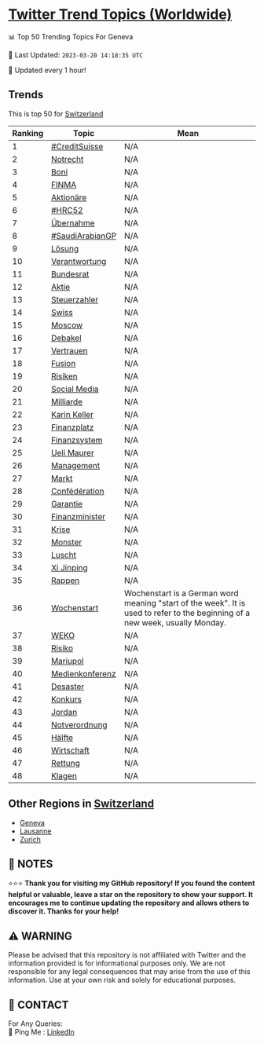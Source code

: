 [Twitter Trend Topics (Worldwide)](https://github.com/ErcinDedeoglu/Twitter-Trend-Topics)
==========


📊 Top 50 Trending Topics For Geneva

📆 Last Updated: `2023-03-20 14:18:35 UTC`

🔧 Updated every 1 hour!


## Trends

This is top 50 for [Switzerland](</Switzerland>)

| Ranking | Topic | Mean |
| ------- | ------------ | ------------ |
| 1 | [#CreditSuisse](http://twitter.com/search?q=%23CreditSuisse) | N/A |
| 2 | [Notrecht](http://twitter.com/search?q=Notrecht) | N/A |
| 3 | [Boni](http://twitter.com/search?q=Boni) | N/A |
| 4 | [FINMA](http://twitter.com/search?q=FINMA) | N/A |
| 5 | [Aktionäre](http://twitter.com/search?q=Aktion%c3%a4re) | N/A |
| 6 | [#HRC52](http://twitter.com/search?q=%23HRC52) | N/A |
| 7 | [Übernahme](http://twitter.com/search?q=%c3%9cbernahme) | N/A |
| 8 | [#SaudiArabianGP](http://twitter.com/search?q=%23SaudiArabianGP) | N/A |
| 9 | [Lösung](http://twitter.com/search?q=L%c3%b6sung) | N/A |
| 10 | [Verantwortung](http://twitter.com/search?q=Verantwortung) | N/A |
| 11 | [Bundesrat](http://twitter.com/search?q=Bundesrat) | N/A |
| 12 | [Aktie](http://twitter.com/search?q=Aktie) | N/A |
| 13 | [Steuerzahler](http://twitter.com/search?q=Steuerzahler) | N/A |
| 14 | [Swiss](http://twitter.com/search?q=Swiss) | N/A |
| 15 | [Moscow](http://twitter.com/search?q=Moscow) | N/A |
| 16 | [Debakel](http://twitter.com/search?q=Debakel) | N/A |
| 17 | [Vertrauen](http://twitter.com/search?q=Vertrauen) | N/A |
| 18 | [Fusion](http://twitter.com/search?q=Fusion) | N/A |
| 19 | [Risiken](http://twitter.com/search?q=Risiken) | N/A |
| 20 | [Social Media](http://twitter.com/search?q=Social+Media) | N/A |
| 21 | [Milliarde](http://twitter.com/search?q=Milliarde) | N/A |
| 22 | [Karin Keller](http://twitter.com/search?q=Karin+Keller) | N/A |
| 23 | [Finanzplatz](http://twitter.com/search?q=Finanzplatz) | N/A |
| 24 | [Finanzsystem](http://twitter.com/search?q=Finanzsystem) | N/A |
| 25 | [Ueli Maurer](http://twitter.com/search?q=Ueli+Maurer) | N/A |
| 26 | [Management](http://twitter.com/search?q=Management) | N/A |
| 27 | [Markt](http://twitter.com/search?q=Markt) | N/A |
| 28 | [Confédération](http://twitter.com/search?q=Conf%c3%a9d%c3%a9ration) | N/A |
| 29 | [Garantie](http://twitter.com/search?q=Garantie) | N/A |
| 30 | [Finanzminister](http://twitter.com/search?q=Finanzminister) | N/A |
| 31 | [Krise](http://twitter.com/search?q=Krise) | N/A |
| 32 | [Monster](http://twitter.com/search?q=Monster) | N/A |
| 33 | [Luscht](http://twitter.com/search?q=Luscht) | N/A |
| 34 | [Xi Jinping](http://twitter.com/search?q=Xi+Jinping) | N/A |
| 35 | [Rappen](http://twitter.com/search?q=Rappen) | N/A |
| 36 | [Wochenstart](http://twitter.com/search?q=Wochenstart) | Wochenstart is a German word meaning "start of the week". It is used to refer to the beginning of a new week, usually Monday. |
| 37 | [WEKO](http://twitter.com/search?q=WEKO) | N/A |
| 38 | [Risiko](http://twitter.com/search?q=Risiko) | N/A |
| 39 | [Mariupol](http://twitter.com/search?q=Mariupol) | N/A |
| 40 | [Medienkonferenz](http://twitter.com/search?q=Medienkonferenz) | N/A |
| 41 | [Desaster](http://twitter.com/search?q=Desaster) | N/A |
| 42 | [Konkurs](http://twitter.com/search?q=Konkurs) | N/A |
| 43 | [Jordan](http://twitter.com/search?q=Jordan) | N/A |
| 44 | [Notverordnung](http://twitter.com/search?q=Notverordnung) | N/A |
| 45 | [Hälfte](http://twitter.com/search?q=H%c3%a4lfte) | N/A |
| 46 | [Wirtschaft](http://twitter.com/search?q=Wirtschaft) | N/A |
| 47 | [Rettung](http://twitter.com/search?q=Rettung) | N/A |
| 48 | [Klagen](http://twitter.com/search?q=Klagen) | N/A |



## Other Regions in [Switzerland](</Switzerland>)

* [Geneva](</Switzerland/Geneva.md>)
* [Lausanne](</Switzerland/Lausanne.md>)
* [Zurich](</Switzerland/Zurich.md>)



## 📝 NOTES

⭐⭐⭐ **Thank you for visiting my GitHub repository! If you found the content helpful or valuable, leave a star on the repository to show your support. It encourages me to continue updating the repository and allows others to discover it. Thanks for your help!**


## ⚠️ WARNING

Please be advised that this repository is not affiliated with Twitter and the information provided is for informational purposes only. We are not responsible for any legal consequences that may arise from the use of this information. Use at your own risk and solely for educational purposes.


## 📨 CONTACT

 For Any Queries:  
            🏓 Ping Me : [LinkedIn](https://www.linkedin.com/in/ercindedeoglu/)
